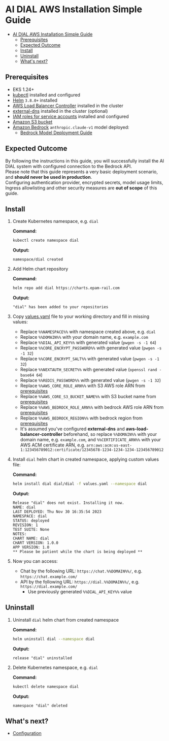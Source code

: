 # AI DIAL AWS Installation Simple Guide

- [AI DIAL AWS Installation Simple Guide](#ai-dial-aws-installation-simple-guide)
  - [Prerequisites](#prerequisites)
  - [Expected Outcome](#expected-outcome)
  - [Install](#install)
  - [Uninstall](#uninstall)
  - [What's next?](#whats-next)

## Prerequisites

- EKS 1.24+
- [kubectl](https://kubernetes.io/docs/tasks/tools/#kubectl) installed and configured
- [Helm](https://helm.sh/docs/intro/install/) `3.8.0+` installed
- [AWS Load Balancer Controller](https://kubernetes-sigs.github.io/aws-load-balancer-controller/latest/deploy/installation/) installed in the cluster
- [external-dns](https://github.com/kubernetes-sigs/external-dns) installed in the cluster (optional)
- [IAM roles for service accounts](https://docs.aws.amazon.com/eks/latest/userguide/iam-roles-for-service-accounts.html) installed and configured
- [Amazon S3 bucket](https://docs.aws.amazon.com/AmazonS3/latest/userguide/Welcome.html)
- [Amazon Bedrock](https://docs.aws.amazon.com/bedrock/latest/userguide/what-is-bedrock.html) `anthropic.claude-v1` model deployed:
  - [Bedrock Model Deployment Guide](https://docs.epam-rail.com/Deployment/Bedrock%20Model%20Deployment)

## Expected Outcome

By following the instructions in this guide, you will successfully install the AI DIAL system with configured connection to the Bedrock API.\
Please note that this guide represents a very basic deployment scenario, and **should never be used in production**.\
Configuring authentication provider, encrypted secrets, model usage limits, Ingress allowlisting and other security measures are **out of scope** of this guide.

## Install

1. Create Kubernetes namespace, e.g. `dial`

    **Command:**

    ```sh
    kubectl create namespace dial
    ```

    **Output:**

    ```console
    namespace/dial created
    ```

1. Add Helm chart repository

    **Command:**

    ```sh
    helm repo add dial https://charts.epam-rail.com
    ```

    **Output:**

    ```console
    "dial" has been added to your repositories
    ```

1. Copy [values.yaml](values.yaml) file to your working directory and fill in missing values:
    - Replace `%%NAMESPACE%%` with namespace created above, e.g. `dial`
    - Replace `%%DOMAIN%%` with your domain name, e.g. `example.com`
    - Replace `%%DIAL_API_KEY%%` with generated value (`pwgen -s -1 64`)
    - Replace `%%CORE_ENCRYPT_PASSWORD%%` with generated value (`pwgen -s -1 32`)
    - Replace `%%CORE_ENCRYPT_SALT%%` with generated value (`pwgen -s -1 32`)
    - Replace `%%NEXTAUTH_SECRET%%` with generated value (`openssl rand -base64 64`)
    - Replace `%%REDIS_PASSWORD%%` with generated value (`pwgen -s -1 32`)
    - Replace `%%AWS_CORE_ROLE_ARN%%` with S3 AWS role ARN from [prerequisites](#prerequisites)
    - Replace `%%AWS_CORE_S3_BUCKET_NAME%%` with S3 bucket name from [prerequisites](#prerequisites)
    - Replace `%%AWS_BEDROCK_ROLE_ARN%%` with bedrock AWS role ARN from [prerequisites](#prerequisites)
    - Replace `%%AWS_BEDROCK_REGION%%` with bedrock region from [prerequisites](#prerequisites)
    - It's assumed you've configured **external-dns** and **aws-load-balancer-controller** beforehand, so replace `%%DOMAIN%%` with your domain name, e.g. `example.com`, and `%%CERTIFICATE_ARN%%` with your AWS ACM certificate ARN, e.g. `arn:aws:acm:us-east-1:123456789012:certificate/12345678-1234-1234-1234-123456789012`

2. Install `dial` helm chart in created namespace, applying custom values file:

    **Command:**

    ```sh
    helm install dial dial/dial -f values.yaml --namespace dial
    ```

    **Output:**

    ```console
    Release "dial" does not exist. Installing it now.
    NAME: dial
    LAST DEPLOYED: Thu Nov 30 16:35:54 2023
    NAMESPACE: dial
    STATUS: deployed
    REVISION: 1
    TEST SUITE: None
    NOTES:
    CHART NAME: dial
    CHART VERSION: 1.0.0
    APP VERSION: 1.0
    ** Please be patient while the chart is being deployed **
    ```

3. Now you can access:
    - Chat by the following URL: `https://chat.%%DOMAIN%%/`, e.g. `https://chat.example.com/`
    - API by the following URL: `https://dial.%%DOMAIN%%/`, e.g. `https://dial.example.com/`
      - Use previously generated `%%DIAL_API_KEY%%` value

## Uninstall

1. Uninstall `dial` helm chart from created namespace

    **Command:**

    ```sh
    helm uninstall dial --namespace dial
    ```

    **Output:**

    ```console
    release "dial" uninstalled
    ```

1. Delete Kubernetes namespace, e.g. `dial`

    **Command:**

    ```sh
    kubectl delete namespace dial
    ```

    **Output:**

    ```console
    namespace "dial" deleted
    ```

## What's next?

- [Configuration](https://docs.epam-rail.com/Deployment/configuration)

